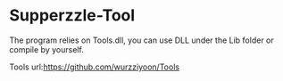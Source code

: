 # Supperzzle-Tool
The program relies on Tools.dll, you can use DLL under the Lib folder or compile by yourself.

Tools url:<a href="https://github.com/wurzziyoon/Tools">https://github.com/wurzziyoon/Tools</a>